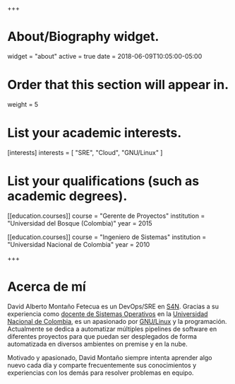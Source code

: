 +++
# About/Biography widget.
widget = "about"
active = true
date = 2018-06-09T10:05:00-05:00

# Order that this section will appear in.
weight = 5

# List your academic interests.
[interests]
  interests = [
	"SRE",
	"Cloud",
	"GNU/Linux"
  ]

# List your qualifications (such as academic degrees).
[[education.courses]]
  course = "Gerente de Proyectos"
  institution = "Universidad del Bosque (Colombia)"
  year = 2015

[[education.courses]]
  course = "Ingeniero de Sistemas"
  institution = "Universidad Nacional de Colombia"
  year = 2010
 
+++

# Acerca de mí

David Alberto Montaño Fetecua es un DevOps/SRE en [S4N](http://s4n.co). Gracias a su experiencia como [docente de Sistemas Operativos](https://sites.google.com/site/unalso2012) en la [Universidad Nacional de Colombia](http://unal.edu.co/), es un apasionado por [GNU/Linux](https://www.gnu.org/gnu/linux-and-gnu.es.html) y la programación. Actualmente se dedica a automatizar múltiples pipelines de software en diferentes proyectos para que puedan ser desplegados de forma automatizada en diversos ambientes on premise y en la nube.

Motivado y apasionado, David Montaño siempre intenta aprender algo nuevo cada día y comparte frecuentemente sus conocimientos y experiencias con los demás para resolver problemas en equipo.